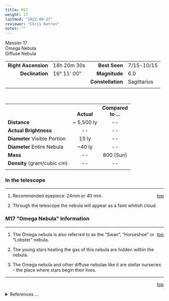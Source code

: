 ```yaml
---
title: M17
weight: 17
lastmod: "2022-08-27"
reviewer: "Chris Ketron"
notes: ""
---
```


<script src="/js/whatsup.js"></script>
<script type="text/javascript">
	var objectName ="M17"
	var objectDesc ="Omega<br/>Diffuse Nebula<br/>in the Constellation<br/>Sagittarius"
	var objectImage="m17.jpg"
</script>


<span style='float:right;'><div id=whatsup></div></span>

Messier 17  
Omega Nebula  
Diffuse Nebula  

|   |   |   |   |
|--:|:--|--:|:--|
|**Right Ascension**|18h 20m 30s|**Best Seen**|7/15-10/15|
|**Declination**|16&deg; 11' 00"	|**Magnitude**|6.0|
|   |   |**Constellation**|Sagittarius|
|   |   |   |   |

<br/>

|  |  |  |
|---|:--:|:--:|
|  |<br/>**Actual**|**Compared<br/>to ...**|
|**Distance**|~ 5,500 ly|--|
|**Actual Brightness**|--|--|
|**Diameter** Visible Portion|15 ly|--|
|**Diameter** Entire Nebula|~40 ly|--|
|**Mass**|--|800 (Sun)|
|**Density** (gram/cubic cm)|--|--|
|  |  |  |

### In the telescope

---
<span style='float:right;'>[top](#)</span>

1.	Recommended eyepiece: 24mm or 40 mm.

2.	Through the telescope the nebula will appear as a faint whitish cloud.

### M17 "Omega Nebula" Information

---
<span style='float:right;'>[top](#)</span>

1.	The Omega nebula is also referred to as the “Swan”, “Horseshoe” or “Lobster” nebula.

2.	The young stars heating the gas of this nebula are hidden within the nebula.

1.  The Omega nebula and other diffuse nebulae like it are stellar nurseries - the place where stars begin their lives.

---
<span style='float:right;'>[top](#)</span>
<br/>
<details>
<summary>References ...</summary>

|   |   |   | 
|---|---|---|
|**Item**|**Updated**|**Notes**|
|Coordinates|2002-08-05|just “tweaked” a bit|
|Magnitude|2002-08-05|previous: 7.0 – BUT checked <http://messier.seds.org/m/m017.html>|
|Distance|2002-08-05|previous: 5,700, but says|
|Actual Brightness|--|  |
|Diameter (Visible portion)|--|  |
|Diameter (Entire portion)|--|  |
|Mass|2002-08-05|<http://messier.seds.org/m/m017.html>|
|Density|--|  |
|Other Information|2002-08-05|added #2 under Omega Nebula information based on <http://messier.seds.org/m/m017.html>|
</details>
